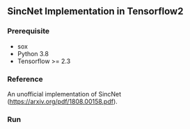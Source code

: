 ## SincNet Implementation in Tensorflow2

### Prerequisite

- sox
- Python 3.8
- Tensorflow >= 2.3

### Reference

An unofficial implementation of SincNet (https://arxiv.org/pdf/1808.00158.pdf).

### Run

